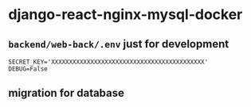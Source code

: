 # django-react-nginx-mysql-docker

## `backend/web-back/.env` just for development

```
SECRET_KEY='XXXXXXXXXXXXXXXXXXXXXXXXXXXXXXXXXXXXXXXXXXX'
DEBUG=False
```

## migration for database
